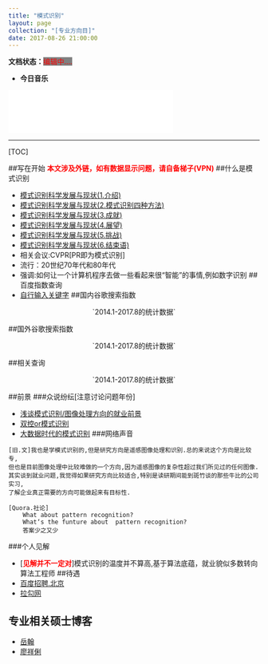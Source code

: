 ```yaml
---
title: "模式识别"
layout: page
collection: "[专业方向目]"
date: 2017-08-26 21:00:00
---
```

**文档状态：**<a style="color:red;background-color:gray">编辑中....</a>

- **今日音乐**

<iframe frameborder="no" border="0" marginwidth="0" marginheight="0" width=330 height=86 src="//music.163.com/outchain/player?type=2&id=356034&auto=0&height=66"></iframe>


---

[TOC]

##写在开始
<b style='color:red'>本文涉及外链，如有数据显示问题，请自备梯子(VPN)</b>
##什么是模式识别
- [模式识别科学发展与现状(1.介绍) ](http://phddreamer.blog.163.com/blog/static/18993409620117384646629)
- [模式识别科学发展与现状(2.模式识别四种方法)](http://phddreamer.blog.163.com/blog/static/18993409620117384850365/)
- [模式识别科学发展与现状(3.成就)](http://phddreamer.blog.163.com/blog/static/1899340962011738515345/)
- [模式识别科学发展与现状(4.展望)](http://phddreamer.blog.163.com/blog/static/18993409620117385234298/)
- [模式识别科学发展与现状(5.挑战)](http://phddreamer.blog.163.com/blog/static/18993409620117385437506/)
- [模式识别科学发展与现状(6.结束语)](http://phddreamer.blog.163.com/blog/static/18993409620117385625772/)
- 相关会议:CVPR[PR即为模式识别]
- 流行：20世纪70年代和80年代
- 强调:如何让一个计算机程序去做一些看起来很“智能”的事情,例如数字识别
##百度指数查询
- [自行输入关键字](http://index.baidu.com/)
##国内谷歌搜索指数

<script type="text/javascript" src="https://ssl.gstatic.com/trends_nrtr/1127_RC02/embed_loader.js"></script>
<script type="text/javascript">
  trends.embed.renderExploreWidget("TIMESERIES", {"comparisonItem":[{"keyword":"模式识别","geo":"","time":"2004-01-01 2017-08-27"},{"keyword":"机器学习","geo":"","time":"2004-01-01 2017-08-27"},{"keyword":"深度学习","geo":"","time":"2004-01-01 2017-08-27"}],"category":0,"property":""}, {"exploreQuery":"date=2004-01-01 2017-08-27&q=%E6%A8%A1%E5%BC%8F%E8%AF%86%E5%88%AB,%E6%9C%BA%E5%99%A8%E5%AD%A6%E4%B9%A0,%E6%B7%B1%E5%BA%A6%E5%AD%A6%E4%B9%A0","guestPath":"https://trends.google.com:443/trends/embed/"});
</script>

<center>`2014.1-2017.8的统计数据`</center>

##国外谷歌搜索指数

<script type="text/javascript" src="https://ssl.gstatic.com/trends_nrtr/1127_RC02/embed_loader.js"></script>
<script type="text/javascript">
  trends.embed.renderExploreWidget("TIMESERIES", {"comparisonItem":[{"keyword":"pattern recognition","geo":"","time":"2004-01-01 2017-08-27"},{"keyword":"machine learning","geo":"","time":"2004-01-01 2017-08-27"},{"keyword":"deep learning","geo":"","time":"2004-01-01 2017-08-27"}],"category":0,"property":""}, {"exploreQuery":"date=2004-01-01 2017-08-27&q=pattern%20recognition,machine%20learning,deep%20learning","guestPath":"https://trends.google.com:443/trends/embed/"});
</script>
<center>`2014.1-2017.8的统计数据`</center>

##相关查询

<script type="text/javascript" src="https://ssl.gstatic.com/trends_nrtr/1127_RC02/embed_loader.js"></script>
<script type="text/javascript">
  trends.embed.renderExploreWidget("RELATED_QUERIES_0", {"comparisonItem":[{"keyword":"pattern recognition","geo":"","time":"2004-01-01 2017-08-27"},{"keyword":"machine learning","geo":"","time":"2004-01-01 2017-08-27"},{"keyword":"deep learning","geo":"","time":"2004-01-01 2017-08-27"}],"category":0,"property":""}, {"exploreQuery":"date=2004-01-01 2017-08-27&q=pattern%20recognition,machine%20learning,deep%20learning","guestPath":"https://trends.google.com:443/trends/embed/"});
</script>
<center>`2014.1-2017.8的统计数据`</center>

##前景
###众说纷纭[注意讨论问题年份]
- [浅谈模式识别/图像处理方向的就业前景](http://www.thinkface.cn/thread-3312-1-1.html)
- [双控or模式识别](http://www.ihowandwhy.com/z/%E5%85%B3%E4%BA%8E%E8%87%AA%E5%8A%A8%E5%8C%96%E4%B8%93%E4%B8%9A%E8%AF%BB%E7%A0%94%E6%96%B9%E5%90%91%E7%9A%84%E9%80%89%E6%8B%A9(%E5%8F%8C%E6%8E%A7or%E6%A8%A1%E5%BC%8F%E8%AF%86%E5%88%AB))
- [大数据时代的模式识别](https://www.leiphone.com/news/201610/XhSks5O93JVgrjjA.html)
###网络声音
```
[旧.文]我也是学模式识别的,但是研究方向是遥感图像处理和识别.总的来说这个方向是比较专,
但也是目前图像处理中比较难做的一个方向,因为遥感图像的复杂性超过我们所见过的任何图像.
其实谈到就业问题,我觉得如果研究方向比较适合,特别是读研期间能到斑竹谈的那些牛比的公司实习,
了解企业真正需要的方向可能做起来有目标性.
```
```
[Quora.社论]
    What about pattern recognition?
    What‘s the funture about  pattern recognition?
    答案少之又少
```

###个人见解
- [<b style='color:red'>见解并不一定对</b>]模式识别的温度并不算高,基于算法底蕴，就业貌似多数转向算法工程师
##待遇
- [百度招聘.北京](http://zhaopin.baidu.com/quanzhi?query=%E6%A8%A1%E5%BC%8F%E8%AF%86%E5%88%AB&city=%E5%8C%97%E4%BA%AC)
- [拉勾网](https://www.lagou.com/jobs/list_模式识别?labelWords=&fromSearch=true&suginput=)

## 专业相关硕士博客
- [岳翰](http://johnhany.net/about/)
- [廖祥俐](http://liaoxl.github.io/about/)
